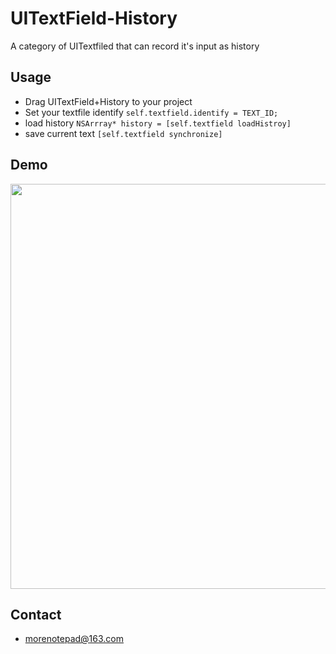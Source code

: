 # UITextField-History
A category of UITextfiled that can record it's input as history

## Usage
* Drag UITextField+History to your project
* Set your textfile identify ```self.textfield.identify = TEXT_ID;```
* load history ```NSArrray* history = [self.textfield loadHistroy]```
* save current text ```[self.textfield synchronize]```


## Demo
<img src="https://github.com/Jameson-zxm/UITextField-History/blob/master/demo.gif" widht="372" height="648">

## Contact
* morenotepad@163.com
